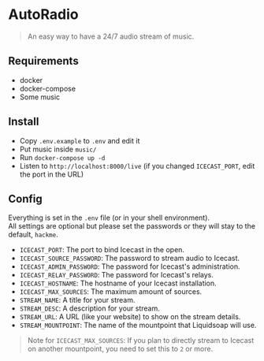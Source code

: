 # AutoRadio
> An easy way to have a 24/7 audio stream of music. 

## Requirements
- docker
- docker-compose
- Some music

## Install
- Copy `.env.example` to `.env` and edit it
- Put music inside `music/`
- Run `docker-compose up -d`
- Listen to `http://localhost:8000/live` (if you changed `ICECAST_PORT`, edit the port in the URL)

## Config
Everything is set in the `.env` file (or in your shell environment).  
All settings are optional but please set the passwords or they will stay to the default, `hackme`.

- `ICECAST_PORT`: The port to bind Icecast in the open.
- `ICECAST_SOURCE_PASSWORD`: The password to stream audio to Icecast.
- `ICECAST_ADMIN_PASSWORD`: The password for Icecast's administration.
- `ICECAST_RELAY_PASSWORD`: The password for Icecast's relays.
- `ICECAST_HOSTNAME`: The hostname of your Icecast installation.
- `ICECAST_MAX_SOURCES`: The maximum amount of sources.
- `STREAM_NAME`: A title for your stream.
- `STREAM_DESC`: A description for your stream.
- `STREAM_URL`: A URL (like your website) to show on the stream details.
- `STREAM_MOUNTPOINT`: The name of the mountpoint that Liquidsoap will use.

> Note for `ICECAST_MAX_SOURCES`:
> If you plan to directly stream to Icecast on another mountpoint, you need to set this to `2` or more.

